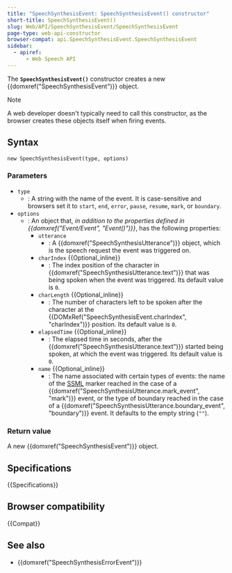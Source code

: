 ```yaml
---
title: "SpeechSynthesisEvent: SpeechSynthesisEvent() constructor"
short-title: SpeechSynthesisEvent()
slug: Web/API/SpeechSynthesisEvent/SpeechSynthesisEvent
page-type: web-api-constructor
browser-compat: api.SpeechSynthesisEvent.SpeechSynthesisEvent
sidebar:
  - apiref:
      - Web Speech API
---
```


The **`SpeechSynthesisEvent()`** constructor creates a new {{domxref("SpeechSynthesisEvent")}} object.

> [!NOTE]
> A web developer doesn't typically need to call this constructor, as the browser creates these objects itself when firing events.

## Syntax

```js-nolint
new SpeechSynthesisEvent(type, options)
```

### Parameters

- `type`
  - : A string with the name of the event.
    It is case-sensitive and browsers set it to `start`, `end`, `error`, `pause`, `resume`, `mark`, or `boundary`.
- `options`
  - : An object that, _in addition to the properties defined in {{domxref("Event/Event", "Event()")}}_, has the following properties:
    - `utterance`
      - : A {{domxref("SpeechSynthesisUtterance")}} object, which is the speech request the event was triggered on.
    - `charIndex` {{Optional_inline}}
      - : The index position of the character in {{domxref("SpeechSynthesisUtterance.text")}} that was being spoken when the event was triggered. Its default value is `0`.
    - `charLength` {{Optional_inline}}
      - : The number of characters left to be spoken after the character at the {{DOMxRef("SpeechSynthesisEvent.charIndex", "charIndex")}} position. Its default value is `0`.
    - `elapsedTime` {{Optional_inline}}
      - : The elapsed time in seconds, after the {{domxref("SpeechSynthesisUtterance.text")}} started being spoken, at which the event was triggered. Its default value is `0`.
    - `name` {{Optional_inline}}
      - : The name associated with certain types of events: the name of the [SSML](https://www.w3.org/TR/speech-synthesis/#S3.3.2) marker reached in the case of a {{domxref("SpeechSynthesisUtterance.mark_event", "mark")}} event, or the type of boundary reached in the case of a {{domxref("SpeechSynthesisUtterance.boundary_event", "boundary")}} event. It defaults to the empty string (`""`).

### Return value

A new {{domxref("SpeechSynthesisEvent")}} object.

## Specifications

{{Specifications}}

## Browser compatibility

{{Compat}}

## See also

- {{domxref("SpeechSynthesisErrorEvent")}}
